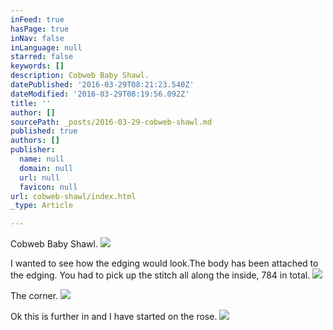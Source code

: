 ```yaml
---
inFeed: true
hasPage: true
inNav: false
inLanguage: null
starred: false
keywords: []
description: Cobweb Baby Shawl.
datePublished: '2016-03-29T08:21:23.540Z'
dateModified: '2016-03-29T08:19:56.092Z'
title: ''
author: []
sourcePath: _posts/2016-03-29-cobweb-shawl.md
published: true
authors: []
publisher:
  name: null
  domain: null
  url: null
  favicon: null
url: cobweb-shawl/index.html
_type: Article

---
```

Cobweb Baby Shawl.
![](https://the-grid-user-content.s3-us-west-2.amazonaws.com/61192f07-15a2-43e3-b3c7-2a6529277273.jpg)

I wanted to see how the edging would look.The body has been attached to the edging. You had to pick up the stitch all along the inside, 784 in total.
![](https://the-grid-user-content.s3-us-west-2.amazonaws.com/55d6e4e8-4087-4bc7-a7e1-b0d7c6f0d76a.jpg)

The corner. ![](https://the-grid-user-content.s3-us-west-2.amazonaws.com/8658fc2d-716f-4e37-9735-f6e9bc5d1bd8.jpg)

Ok this is further in and I have started on the rose. ![](https://the-grid-user-content.s3-us-west-2.amazonaws.com/21fd729c-49d9-4f64-a365-36023bc81877.jpg)